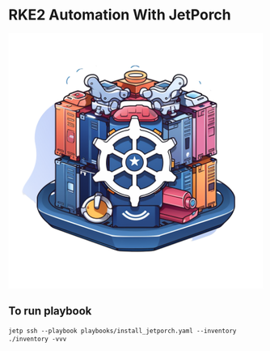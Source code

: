 # RKE2 Automation With JetPorch

![KubeJet](media/kubejet.png)

## To run playbook

```
jetp ssh --playbook playbooks/install_jetporch.yaml --inventory ./inventory -vvv

```
